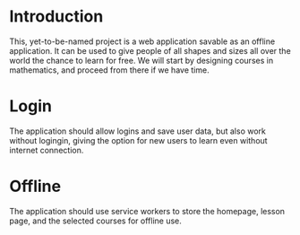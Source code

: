 # Introduction
This, yet-to-be-named project is a web application savable as an offline application. 
It can be used to give people of all shapes and sizes all over the world the chance to learn for free.
We will start by designing courses in mathematics, and proceed from there if we have time. 

# Login
The application should allow logins and save user data, but also work without logingin, giving the option for new users to learn even without internet connection.


# Offline
The application should use service workers to store the homepage, lesson page, and the selected courses for offline use.